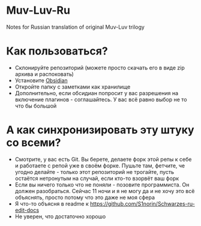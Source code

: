 # Muv-Luv-Ru
Notes for Russian translation of original Muv-Luv trilogy

# Как пользоваться?

- Склонируйте репозиторий (можете просто скачать его в виде zip архива и распоковать)
- Установите [Obsidian](https://obsidian.md/)
- Откройте папку с заметками как хранилище
- Дополнительно, если обсидиан попросит у вас разрешения на включение плагинов - соглашайтесь. У вас всё равно выбор не то что бы большой

# А как синхронизировать эту штуку со всеми?
- Смотрите, у вас есть Git. Вы берете, делаете форк этой репы к себе и работаете с репой уже в своём форке. Пушьте там, фетчите, че угодно делайте - только этот репозиторий не трогайте, пусть остаётся нетронутым на случай, если кто-то взорвёт ваш форк
- Если вы ничего только что не поняли - позовите программиста. Он должен разобраться. Сейчас 11 ночи и я не могу да и не хочу это всё объяснять, просто потому что это даже не моя сфера
- Я что-то объясня в readme к https://github.com/S1norin/Schwarzes-ru-edit-docs
- Не уверен, что достаточно хорошо
